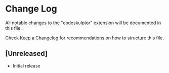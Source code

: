 # Change Log

All notable changes to the "codeskulptor" extension will be documented in this file.

Check [Keep a Changelog](http://keepachangelog.com/) for recommendations on how to structure this file.

## [Unreleased]

- Initial release
